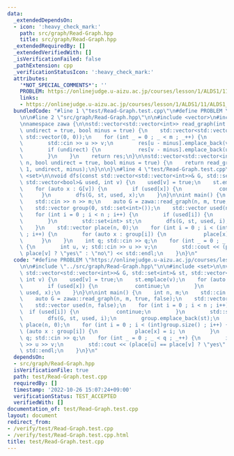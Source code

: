 ```yaml
---
data:
  _extendedDependsOn:
  - icon: ':heavy_check_mark:'
    path: src/graph/Read-Graph.hpp
    title: src/graph/Read-Graph.hpp
  _extendedRequiredBy: []
  _extendedVerifiedWith: []
  _isVerificationFailed: false
  _pathExtension: cpp
  _verificationStatusIcon: ':heavy_check_mark:'
  attributes:
    '*NOT_SPECIAL_COMMENTS*': ''
    PROBLEM: https://onlinejudge.u-aizu.ac.jp/courses/lesson/1/ALDS1/11/ALDS1_11_D
    links:
    - https://onlinejudge.u-aizu.ac.jp/courses/lesson/1/ALDS1/11/ALDS1_11_D
  bundledCode: "#line 1 \"test/Read-Graph.test.cpp\"\n#define PROBLEM \"https://onlinejudge.u-aizu.ac.jp/courses/lesson/1/ALDS1/11/ALDS1_11_D\"\
    \n\n#line 2 \"src/graph/Read-Graph.hpp\"\n\n#include <vector>\n#include <iostream>\n\
    \nnamespace zawa {\n\nstd::vector<std::vector<int>> read_graph(int n, int m, bool\
    \ undirect = true, bool minus = true) {\n    std::vector<std::vector<int>> res(n,\
    \ std::vector(0, 0));\n    for (int _ = 0 ; _ < m ; _++) {\n        int u, v;\n\
    \        std::cin >> u >> v;\n        res[u - minus].emplace_back(v - minus);\n\
    \        if (undirect) {\n            res[v - minus].emplace_back(u - minus);\n\
    \        }\n    }\n    return res;\n}\n\nstd::vector<std::vector<int>> read_tree(int\
    \ n, bool undirect = true, bool minus = true) {\n    return read_graph(n, n -\
    \ 1, undirect, minus);\n}\n\n}\n#line 4 \"test/Read-Graph.test.cpp\"\n\n#include\
    \ <set>\n\nvoid dfs(const std::vector<std::vector<int>>& G, std::set<int>& st,\
    \ std::vector<bool>& used, int v) {\n    used[v] = true;\n    st.emplace(v);\n\
    \    for (auto x : G[v]) {\n        if (used[x]) {\n            continue;\n  \
    \      }\n        dfs(G, st, used, x);\n    }\n}\n\nint main() {\n    int n, m;\n\
    \    std::cin >> n >> m;\n    auto G = zawa::read_graph(n, m, true, false);\n\
    \    std::vector group(0, std::set<int>());\n    std::vector used(n, false);\n\
    \    for (int i = 0 ; i < n ; i++) {\n        if (used[i]) {\n            continue;\n\
    \        }\n        std::set<int> st;\n        dfs(G, st, used, i);\n        group.emplace_back(st);\n\
    \    }\n    std::vector place(n, 0);\n    for (int i = 0 ; i < (int)group.size()\
    \ ; i++) {\n        for (auto x : group[i]) {\n            place[x] = i; \n  \
    \      }\n    }\n    int q; std::cin >> q;\n    for (int _ = 0 ; _ < q ; _++)\
    \ {\n        int u, v; std::cin >> u >> v;\n        std::cout << (place[u] ==\
    \ place[v] ? \"yes\" : \"no\") << std::endl;\n    }\n}\n"
  code: "#define PROBLEM \"https://onlinejudge.u-aizu.ac.jp/courses/lesson/1/ALDS1/11/ALDS1_11_D\"\
    \n\n#include \"../src/graph/Read-Graph.hpp\"\n\n#include <set>\n\nvoid dfs(const\
    \ std::vector<std::vector<int>>& G, std::set<int>& st, std::vector<bool>& used,\
    \ int v) {\n    used[v] = true;\n    st.emplace(v);\n    for (auto x : G[v]) {\n\
    \        if (used[x]) {\n            continue;\n        }\n        dfs(G, st,\
    \ used, x);\n    }\n}\n\nint main() {\n    int n, m;\n    std::cin >> n >> m;\n\
    \    auto G = zawa::read_graph(n, m, true, false);\n    std::vector group(0, std::set<int>());\n\
    \    std::vector used(n, false);\n    for (int i = 0 ; i < n ; i++) {\n      \
    \  if (used[i]) {\n            continue;\n        }\n        std::set<int> st;\n\
    \        dfs(G, st, used, i);\n        group.emplace_back(st);\n    }\n    std::vector\
    \ place(n, 0);\n    for (int i = 0 ; i < (int)group.size() ; i++) {\n        for\
    \ (auto x : group[i]) {\n            place[x] = i; \n        }\n    }\n    int\
    \ q; std::cin >> q;\n    for (int _ = 0 ; _ < q ; _++) {\n        int u, v; std::cin\
    \ >> u >> v;\n        std::cout << (place[u] == place[v] ? \"yes\" : \"no\") <<\
    \ std::endl;\n    }\n}\n"
  dependsOn:
  - src/graph/Read-Graph.hpp
  isVerificationFile: true
  path: test/Read-Graph.test.cpp
  requiredBy: []
  timestamp: '2022-10-26 15:07:24+09:00'
  verificationStatus: TEST_ACCEPTED
  verifiedWith: []
documentation_of: test/Read-Graph.test.cpp
layout: document
redirect_from:
- /verify/test/Read-Graph.test.cpp
- /verify/test/Read-Graph.test.cpp.html
title: test/Read-Graph.test.cpp
---
```

